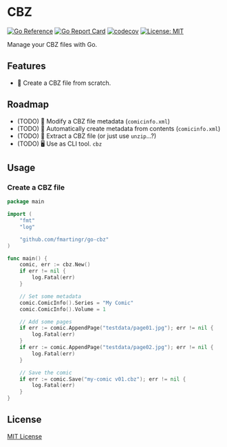 # CBZ

[![Go Reference](https://pkg.go.dev/badge/github.com/fmartingr/go-cbz.svg)](https://pkg.go.dev/github.com/fmartingr/go-cbz)
[![Go Report Card](https://goreportcard.com/badge/github.com/fmartingr/go-cbz)](https://goreportcard.com/report/github.com/fmartingr/go-cbz)
[![codecov](https://codecov.io/gh/fmartingr/go-cbz/graph/badge.svg?token=AFCNOW5C2A)](https://codecov.io/gh/fmartingr/go-cbz)
[![License: MIT](https://img.shields.io/badge/License-MIT-yellow.svg)](https://opensource.org/licenses/MIT)

Manage your CBZ files with Go.

## Features

- 📘 Create a CBZ file from scratch.

## Roadmap

- (TODO) 📙 Modify a CBZ file metadata (`comicinfo.xml`)
- (TODO) 📗 Automatically create metadata from contents (`comicinfo.xml`)
- (TODO) 📕 Extract a CBZ file (or just use `unzip`...?)
- (TODO) 🖥️ Use as CLI tool. `cbz`

## Usage

### Create a CBZ file

```go
package main

import (
	"fmt"
	"log"

	"github.com/fmartingr/go-cbz"
)

func main() {
	comic, err := cbz.New()
	if err != nil {
		log.Fatal(err)
	}

	// Set some metadata
	comic.ComicInfo().Series = "My Comic"
	comic.ComicInfo().Volume = 1

	// Add some pages
	if err := comic.AppendPage("testdata/page01.jpg"); err != nil {
		log.Fatal(err)
	}
	if err := comic.AppendPage("testdata/page02.jpg"); err != nil {
		log.Fatal(err)
	}

	// Save the comic
	if err := comic.Save("my-comic v01.cbz"); err != nil {
		log.Fatal(err)
	}
}
```

## License

[MIT License](LICENSE)
